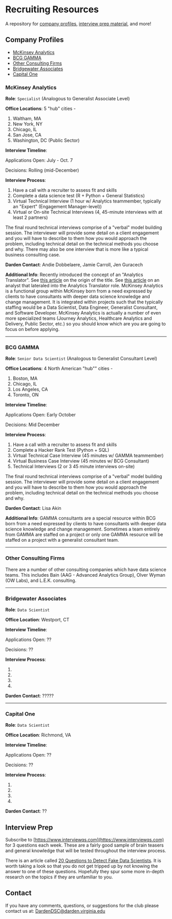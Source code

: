 # Recruiting Resources
A repository for [company profiles](#company-profiles), 
[interview prep material](#interview-prep), and more!

## Company Profiles

 - [McKinsey Analytics](#mckinsey-analytics)
 - [BCG GAMMA](#bcg-gamma)
 - [Other Consulting Firms](#other-consulting-firms) 
 - [Bridgewater Associates](#bridgewater-associates)
 - [Capital One](#capital-one)

### McKinsey Analytics

**Role**: `Specialist` (Analogous to Generalist Associate Level)

**Office Locations**: 5 "hub" cities -  

 1. Waltham, MA
 2. New York, NY
 3. Chicago, IL
 4. San Jose, CA
 5. Washington, DC (Public Sector)

**Interview Timeline**: 

Applications Open: July - Oct. 7  

Decisions: Rolling (mid-December)

**Interview Process**: 

1. Have a call with a recruiter to assess fit and skills 
2. Complete a data science test (R + Python + General Statistics) 
3. Virtual Technical Interview (1 hour w/ Analytics teammember, typically an "Expert" (Engagement Manager-level))
4. Virtual or On-site Technical Interviews (4, 45-minute interviews with at least 2 partners)

The final round technical interviews comprise of a "verbal" model building session. 
The interviewer will provide some detail on a client engagement and you will have 
to describe to them how you would approach the problem, including technical detail 
on the technical methods you choose and why. There may also be one interview that 
is more like a typical business consulting case.
 
**Darden Contact**: Andie Dobbelaere, Jamie Carroll, Jen Guracech

**Additional Info**: Recently introduced the concept of an "Analytics Translator". See [this article](https://www.mckinsey.com/about-us/new-at-mckinsey-blog/the-new-analytics-translator-from-big-data-to-big-ideas) on 
the origin of the title. See [this article](https://www.mckinsey.com/careers/meet-our-people/careers-blog/andrea) on 
an analyst that lateraled into the Analytics Translator role. McKinsey Analytics 
is a functional group within McKinsey born from a need expressed by clients to 
have consultants with deeper data science knowledge and change management. It is 
integrated within projects such that the typically staffing would be a Data Scientist, 
Data Engineer, Generalist Consultant, and Software Developer. McKinsey Analytics is 
actually a number of even more specialized teams (Journey Analytics, Healthcare Analytics 
and Delivery, Public Sector, etc.) so you should know which are you are going to 
focus on before applying.

---  

### BCG GAMMA

**Role**: `Senior Data Scientist` (Analogous to Generalist Consultant Level)

**Office Locations**: 4 North American "hub"" cities - 

 1. Boston, MA
 2. Chicago, IL
 3. Los Angeles, CA
 4. Toronto, ON

**Interview Timeline**: 

Applications Open: Early October  

Decisions: Mid December

**Interview Process**: 

1. Have a call with a recruiter to assess fit and skills 
2. Complete a Hacker Rank Test (Python + SQL) 
3. Virtual Technical Case Interview (45 minutes w/ GAMMA teammember)
4. Virtual Business Case Interview (45 minutes w/ BCG Consultant)
5. Technical Interviews (2 or 3 45 minute interviews on-site)

The final round technical interviews comprise of a "verbal" model building session. 
The interviewer will provide some detail on a client engagement and you will have 
to describe to them how you would approach the problem, including technical detail 
on the technical methods you choose and why.

**Darden Contact**: Lisa Akin

**Additional Info**: GAMMA consultants are a special resource within BCG born from 
a need expressed by clients to have consultants with deeper data science knowledge 
and change management. Sometimes a team entirely from GAMMA are staffed on a project 
or only one GAMMA resource will be staffed on a project with a generalist consultant 
team.

---  

### Other Consulting Firms

There are a number of other consulting companies which have data science teams. 
This includes Bain (AAG - Advanced Analytics Group), Olver Wyman (OW Labs), and 
L.E.K. consulting. 

---  

### Bridgewater Associates

**Role**: `Data Scientist`

**Office Location**: Westport, CT 

**Interview Timeline**: 

Applications Open: ??  

Decisions: ??

**Interview Process**: 

1. 
2. 
3. 
4.

**Darden Contact**: ?????

---  

### Capital One

**Role**: `Data Scientist`

**Office Location**: Richmond, VA

**Interview Timeline**:

Applications Open: ??  

Decisions: ??

**Interview Process**: 

1. 
2. 
3. 
4.

**Darden Contact**: ??

## Interview Prep

Subscribe to [https://www.interviewqs.com](https://www.interviewqs.com) for 3 questions 
each week. These are a fairly good sample of brain teasers and general knowledge that 
will be tested throughout the interview process. 

There is an article called [20 Questions to Detect Fake Data Scientists](https://www.kdnuggets.com/2016/01/20-questions-to-detect-fake-data-scientists.html). It is 
worth taking a look so that you do not get tripped up by not knowing the answer to 
one of these questions. Hopefully they spur some more in-depth research on the 
topics if they are unfamiliar to you.
 
## Contact
If you have any comments, questions, or suggestions for the club please contact 
us at: DardenDSC@darden.virginia.edu
